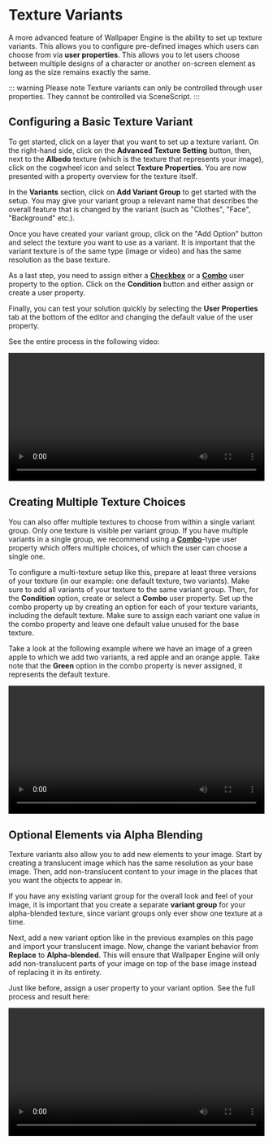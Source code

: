 # Texture Variants

A more advanced feature of Wallpaper Engine is the ability to set up texture variants. This allows you to configure pre-defined images which users can choose from via **user properties**. This allows you to let users choose between multiple designs of a character or another on-screen element as long as the size remains exactly the same.

::: warning Please note
Texture variants can only be controlled through user properties. They cannot be controlled via SceneScript.
:::

## Configuring a Basic Texture Variant

To get started, click on a layer that you want to set up a texture variant. On the right-hand side, click on the **Advanced Texture Setting** button, then, next to the **Albedo** texture (which is the texture that represents your image), click on the cogwheel icon and select **Texture Properties**. You are now presented with a property overview for the texture itself.

In the **Variants** section, click on **Add Variant Group** to get started with the setup. You may give your variant group a relevant name that describes the overall feature that is changed by the variant (such as "Clothes", "Face", "Background" etc.).

Once you have created your variant group, click on the "Add Option" button and select the texture you want to use as a variant. It is important that the variant texture is of the same type (image or video) and has the same resolution as the base texture.

As a last step, you need to assign either a [**Checkbox**](/en/scene/userproperties/checkbox.html) or a [**Combo**](/en/scene/userproperties/combo.html) user property to the option. Click on the **Condition** button and either assign or create a user property.

Finally, you can test your solution quickly by selecting the **User Properties** tab at the bottom of the editor and changing the default value of the user property.

See the entire process in the following video:

<video width="100%" controls>
  <source src="/videos/texture_variant_basic.mp4" type="video/mp4">
  Your browser does not support the video tag.
</video>

## Creating Multiple Texture Choices

You can also offer multiple textures to choose from within a single variant group. Only one texture is visible per variant group. If you have multiple variants in a single group, we recommend using a [**Combo**](/en/scene/userproperties/combo.html)-type user property which offers multiple choices, of which the user can choose a single one.

To configure a multi-texture setup like this, prepare at least three versions of your texture (in our example: one default texture, two variants). Make sure to add all variants of your texture to the same variant group. Then, for the **Condition** option, create or select a **Combo** user property. Set up the combo property up by creating an option for each of your texture variants, including the default texture. Make sure to assign each variant one value in the combo property and leave one default value unused for the base texture.

Take a look at the following example where we have an image of a green apple to which we add two variants, a red apple and an orange apple. Take note that the **Green** option in the combo property is never assigned, it represents the default texture.

<video width="100%" controls>
  <source src="/videos/texture_variant_combo.mp4" type="video/mp4">
  Your browser does not support the video tag.
</video>


## Optional Elements via Alpha Blending

Texture variants also allow you to add new elements to your image. Start by creating a translucent image which has the same resolution as your base image. Then, add non-translucent content to your image in the places that you want the objects to appear in.

If you have any existing variant group for the overall look and feel of your image, it is important that you create a separate **variant group** for your alpha-blended texture, since variant groups only ever show one texture at a time.

Next, add a new variant option like in the previous examples on this page and import your translucent image. Now, change the variant behavior from **Replace** to **Alpha-blended**. This will ensure that Wallpaper Engine will only add non-translucent parts of your image on top of the base image instead of replacing it in its entirety.

Just like before, assign a user property to your variant option. See the full process and result here:

<video width="100%" controls>
  <source src="/videos/texture_variant_alpha.mp4" type="video/mp4">
  Your browser does not support the video tag.
</video>